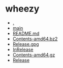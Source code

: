 wheezy
========================

- [.](.)
- [main](main)
- [README.md](README.md)
- [Contents-amd64.bz2](Contents-amd64.bz2)
- [Release.gpg](Release.gpg)
- [InRelease](InRelease)
- [Contents-amd64.gz](Contents-amd64.gz)
- [Release](Release)
